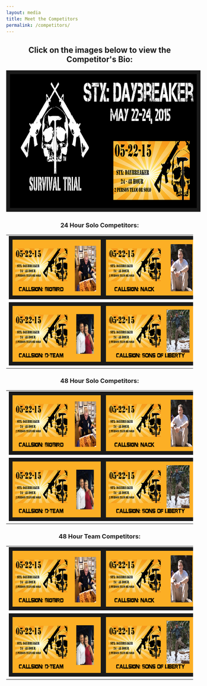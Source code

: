 ```yaml
---
layout: media
title: Meet the Competitors
permalink: /competitors/
---
```

<h2><center>Click on the images below to view the Competitor's Bio:</center></h2>

<center><a href="http://store-survivaltrial-com.3dcartstores.com/STX-Daybreaker--May-22-24-2015_p_14.html" target="_blank"><img src="/images/daybreakerslider.png" 
alt="daybreaker" width="960" height="360" border="10"/></a></center>

<h3><center>24 Hour Solo Competitors:</center></h3>


<table>
    <tr>
        <td><center><a href="" target="_blank"><img src="/images/bigbird.png" 
alt="callsign bigbird" width="400" height="150" border="10" /></a></center></td><td><center><a href="" target="_blank"><img src="/images/nack.png" 
alt="callsign nack" width="400" height="150" border="10" /></a></center></td>
		</tr>
		<tr>
		 <td><center><a href="" target="_blank"><img src="/images/dteam.png" 
alt="callsign dteam" width="400" height="150" border="10" /></a></center></td><td><center><a href="" target="_blank"><img src="/images/sonsofliberty.png" 
alt="callsign sonsofliberty" width="400" height="150" border="10" /></a></center></td>
    </tr>
</table>

<h3><center>48 Hour Solo Competitors:</center></h3>

<table>
    <tr>
        <td><center><a href="" target="_blank"><img src="/images/bigbird.png" 
alt="callsign bigbird" width="400" height="150" border="10" /></a></center></td><td><center><a href="" target="_blank"><img src="/images/nack.png" 
alt="callsign nack" width="400" height="150" border="10" /></a></center></td>
		</tr>
		<tr>
		 <td><center><a href="" target="_blank"><img src="/images/dteam.png" 
alt="callsign dteam" width="400" height="150" border="10" /></a></center></td><td><center><a href="" target="_blank"><img src="/images/sonsofliberty.png" 
alt="callsign sonsofliberty" width="400" height="150" border="10" /></a></center></td>
    </tr>
</table>


<h3><center>48 Hour Team Competitors:</center></h3>

<table>
    <tr>
        <td><center><a href="" target="_blank"><img src="/images/bigbird.png" 
alt="callsign bigbird" width="400" height="150" border="10" /></a></center></td><td><center><a href="" target="_blank"><img src="/images/nack.png" 
alt="callsign nack" width="400" height="150" border="10" /></a></center></td>
		</tr>
		<tr>
		 <td><center><a href="" target="_blank"><img src="/images/dteam.png" 
alt="callsign dteam" width="400" height="150" border="10" /></a></center></td><td><center><a href="" target="_blank"><img src="/images/sonsofliberty.png" 
alt="callsign sonsofliberty" width="400" height="150" border="10" /></a></center></td>
    </tr>
</table>